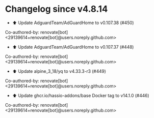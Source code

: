 # Changelog since v4.8.14
- ⬆️ Update AdguardTeam/AdGuardHome to v0.107.38 (#450)

Co-authored-by: renovate[bot] <29139614+renovate[bot]@users.noreply.github.com> 
- ⬆️ Update AdguardTeam/AdGuardHome to v0.107.37 (#448)

Co-authored-by: renovate[bot] <29139614+renovate[bot]@users.noreply.github.com> 
- ⬆️ Update alpine_3_18/yq to v4.33.3-r3 (#449)

Co-authored-by: renovate[bot] <29139614+renovate[bot]@users.noreply.github.com> 
- ⬆️ Update ghcr.io/hassio-addons/base Docker tag to v14.1.0 (#446)

Co-authored-by: renovate[bot] <29139614+renovate[bot]@users.noreply.github.com> 
